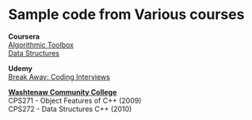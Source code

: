 # Sample code from Various courses

<b>Coursera</b>
<br><a href="https://www.coursera.org/learn/algorithmic-toolbox">Algorithmic Toolbox</a>
<br><a href="https://www.coursera.org/learn/data-structures">Data Structures</a>

<b>Udemy</b>
<br><a href="https://www.udemy.com/break-away-coding-interviews-1">Break Away: Coding Interviews</a>

<b><a href="http://www.wccnet.edu">Washtenaw Community College</a></b>
<br>CPS271 - Object Features of C++ (2009)
<br>CPS272 - Data Structures C++ (2010)


